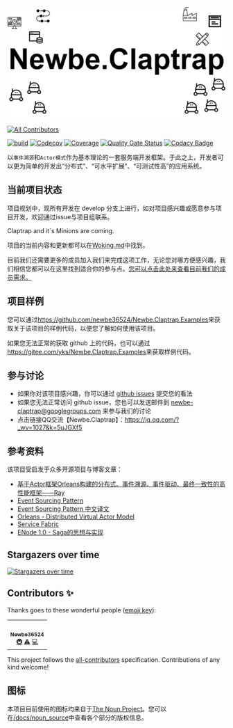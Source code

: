 ![Newbe.Claptrap](/docs/main_banner.png)

<!-- ALL-CONTRIBUTORS-BADGE:START - Do not remove or modify this section -->
[![All Contributors](https://img.shields.io/badge/all_contributors-1-orange.svg?style=flat-square)](#contributors-)
<!-- ALL-CONTRIBUTORS-BADGE:END -->

[![build](https://github.com/newbe36524/Newbe.Claptrap/workflows/Claptrap/badge.svg)](https://github.com/newbe36524/Newbe.Claptrap/actions)
[![Codecov](https://img.shields.io/codecov/c/github/newbe36524/Newbe.Claptrap)](https://codecov.io/gh/newbe36524/Newbe.Claptrap)
[![Coverage](https://sonarcloud.io/api/project_badges/measure?project=newbe36524_Newbe.Claptrap&metric=coverage)](https://sonarcloud.io/dashboard?id=newbe36524_Newbe.Claptrap)
[![Quality Gate Status](https://sonarcloud.io/api/project_badges/measure?project=newbe36524_Newbe.Claptrap&metric=alert_status)](https://sonarcloud.io/dashboard?id=newbe36524_Newbe.Claptrap)
[![Codacy Badge](https://api.codacy.com/project/badge/Grade/1fd0e7443364414ca0003dab27f9f9b8)](https://www.codacy.com/manual/472158246/Newbe.Claptrap?utm_source=github.com&amp;utm_medium=referral&amp;utm_content=newbe36524/Newbe.Claptrap&amp;utm_campaign=Badge_Grade)

以`事件溯源`和`Actor模式`作为基本理论的一套服务端开发框架。于此之上，开发者可以更为简单的开发出“分布式”、“可水平扩展”、“可测试性高”的应用系统。

## 当前项目状态

项目规划中，现所有开发在 develop 分支上进行，如对项目感兴趣或愿意参与项目开发，欢迎通过issue与项目组联系。

Claptrap and it`s Minions are coming.

项目的当前内容和更新都可以在[Woking.md](docs/Working.md)中找到。

目前我们还需要更多的成员加入我们来完成这项工作，无论您对哪方便感兴趣，我们相信您都可以在这里找到适合你的参与点。[您可以点击此处来查看目前我们的成员需求。](docs/Teams.md)

## 项目样例

您可以通过<https://github.com/newbe36524/Newbe.Claptrap.Examples>来获取关于该项目的样例代码，以便您了解如何使用该项目。

如果您无法正常的获取 github 上的代码，也可以通过<https://gitee.com/yks/Newbe.Claptrap.Examples>来获取样例代码。

## 参与讨论

- 如果你对该项目感兴趣，你可以通过 [github issues](https://github.com/newbe36524/Newbe.Claptrap/issues) 提交您的看法
- 如果您无法正常访问 github issue，您也可以发送邮件到 newbe-claptrap@googlegroups.com 来参与我们的讨论
- 点击链接QQ交流【Newbe.Claptrap】：<https://jq.qq.com/?_wv=1027&k=5uJGXf5>

## 参考资料

该项目受启发于众多开源项目与博客文章：

- [基于Actor框架Orleans构建的分布式、事件溯源、事件驱动、最终一致性的高性能框架——Ray](https://github.com/RayTale/Ray)
- [Event Sourcing Pattern](https://docs.microsoft.com/en-us/previous-versions/msp-n-p/dn589792%28v%3dpandp.10%29)
- [Event Sourcing Pattern 中文译文](https://www.infoq.cn/article/event-sourcing)
- [Orleans - Distributed Virtual Actor Model](https://github.com/dotnet/orleans)
- [Service Fabric](https://docs.microsoft.com/zh-cn/azure/service-fabric/)
- [ENode 1.0 - Saga的思想与实现](http://www.cnblogs.com/netfocus/p/3149156.html)

## Stargazers over time

[![Stargazers over time](https://starchart.cc/newbe36524/Newbe.Claptrap.svg)](https://starchart.cc/newbe36524/Newbe.Claptrap)
## Contributors ✨

Thanks goes to these wonderful people ([emoji key](https://allcontributors.org/docs/en/emoji-key)):

<!-- ALL-CONTRIBUTORS-LIST:START - Do not remove or modify this section -->
<!-- prettier-ignore-start -->
<!-- markdownlint-disable -->
<table>
  <tr>
    <td align="center"><a href="https://www.newbe.pro"><img src="https://avatars1.githubusercontent.com/u/7685462?v=4" width="100px;" alt=""/><br /><sub><b>Newbe36524</b></sub></a><br /><a href="#infra-newbe36524" title="Infrastructure (Hosting, Build-Tools, etc)">🚇</a> <a href="https://github.com/newbe36524/Newbe.Claptrap/commits?author=newbe36524" title="Tests">⚠️</a> <a href="https://github.com/newbe36524/Newbe.Claptrap/commits?author=newbe36524" title="Code">💻</a></td>
  </tr>
</table>

<!-- markdownlint-enable -->
<!-- prettier-ignore-end -->
<!-- ALL-CONTRIBUTORS-LIST:END -->

This project follows the [all-contributors](https://github.com/all-contributors/all-contributors) specification. Contributions of any kind welcome!

## 图标

本项目目前使用的图标均来自于[The Noun Project](https://thenounproject.com/)。您可以在[/docs/noun_source](/docs/noun_source)中查看各个部分的版权信息。